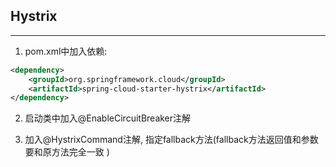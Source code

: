 ## Hystrix 

--- 

1. pom.xml中加入依赖:
```xml
<dependency>
	<groupId>org.springframework.cloud</groupId>
	<artifactId>spring-cloud-starter-hystrix</artifactId>
</dependency>
```

2. 启动类中加入@EnableCircuitBreaker注解

3. 加入@HystrixCommand注解, 指定fallback方法(fallback方法返回值和参数要和原方法完全一致 )
